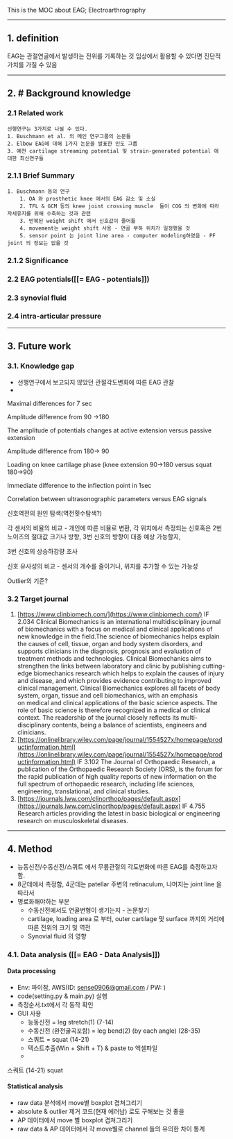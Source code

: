 This is the MOC about EAG; Electroarthrography

---
## 1. definition

EAG는 관절연골에서 발생하는 전위를 기록하는 것
임상에서 활용할 수 있다면 진단적 가치를 가질 수 있음


---
## 2.  # Background knowledge
### 2.1 Related work
	선행연구는 3가지로 나뉠 수 있다.
	1. Buschmann et al. 의 메인 연구그룹의 논문들
	2. Elbow EAG에 대해 1가지 논문을 발표한 인도 그룹
	3. 예전 cartilage streaming potential 및 strain-generated potential 에 대한 최신연구들

### 2.1.1 Brief Summary 
	1. Buschmann 등의 연구
		1. OA 와 prosthetic knee 에서의 EAG 감소 및 소실
		2. TFL & GCM 등의 knee joint crossing muscle  들이 COG 의 변화에 따라 자세유지를 위해 수축하는 것과 관련
		3. 반복된 weight shift 에서 신호값이 줄어듦
		4. movement는 weight shift 사용 - 연골 부하 위치가 일정했을 것
		5. sensor point 는 joint line area - computer modeling하였음 - PF joint 의 정보는 없을 것

### 2.1.2 Significance

### 2.2 EAG potentials([[= EAG - potentials]])
    
### 2.3 synovial fluid

### 2.4 intra-articular pressure


---

## 3. Future work

### 3.1. Knowledge gap

- 선행연구에서 보고되지 않았던 관절각도변화에 따른 EAG 관찰
- 

Maximal differences for 7 sec

Amplitude difference from 90 ->180

The amplitude of potentials changes at active extension versus passive extension

Amplitude difference from 180-> 90

Loading on knee cartilage phase (knee extension 90->180 versus squat 180->90)

Immediate difference to the inflection point in 1sec

Correlation between ultrasonographic parameters versus EAG signals

신호역전의 원인 탐색(역전횟수탐색?)

각 센서의 비율의 비교 - 개인에 따른 비율로 변환, 각 위치에서 측정되는 신호혹은 2번 노이즈의 절대값 크기나 방향, 3번 신호의 방향이 대충 예상 가능할지,

3번 신호의 상승하강량 조사

신호 유사성의 비교 - 센서의 개수를 줄이거나, 위치를 추가할 수 있는 가능성

Outlier의 기준?

### 3.2 Target journal

1.  [https://www.clinbiomech.com/](https://www.clinbiomech.com/) IF 2.034 Clinical Biomechanics is an international multidisciplinary journal of biomechanics with a focus on medical and clinical applications of new knowledge in the field.The science of biomechanics helps explain the causes of cell, tissue, organ and body system disorders, and supports clinicians in the diagnosis, prognosis and evaluation of treatment methods and technologies. Clinical Biomechanics aims to strengthen the links between laboratory and clinic by publishing cutting-edge biomechanics research which helps to explain the causes of injury and disease, and which provides evidence contributing to improved clinical management. Clinical Biomechanics explores all facets of body system, organ, tissue and cell biomechanics, with an emphasis on medical and clinical applications of the basic science aspects. The role of basic science is therefore recognized in a medical or clinical context. The readership of the journal closely reflects its multi-disciplinary contents, being a balance of scientists, engineers and clinicians.
2.  [https://onlinelibrary.wiley.com/page/journal/1554527x/homepage/productinformation.html](https://onlinelibrary.wiley.com/page/journal/1554527x/homepage/productinformation.html) IF 3.102 The Journal of Orthopaedic Research, a publication of the Orthopaedic Research Society (ORS), is the forum for the rapid publication of high quality reports of new information on the full spectrum of orthopaedic research, including life sciences, engineering, translational, and clinical studies.
3.  [https://journals.lww.com/clinorthop/pages/default.aspx](https://journals.lww.com/clinorthop/pages/default.aspx) IF 4.755 Research articles providing the latest in basic biological or engineering research on musculoskeletal diseases.
---


## 4. Method

- 능동신전/수동신전/스쿼트 에서 무릎관절의 각도변화에 따른 EAG를 측정하고자 함.
- 8군데에서 측정함, 4군데는 patellar 주변의 retinaculum,  나머지는 joint line 을 따라서
- 명료화해야하는 부분
	- 수동신전에서도 연골변형이 생기는지 - 논문찾기
	- cartilage, loading area 로 부터, outer cartilage 및 surface 까지의 거리에 따른 전위의 크기 및 역전
	- Synovial fluid 의 영향

### 4.1. Data analysis ([[= EAG - Data Analysis]])

#### Data processing
 - Env: 파이참, AWS(ID: sense0906@gmail.com / PW: )
 - code(setting.py & main.py) 실행
 - 측정순서.txt에서 각 동작 확인
 - GUI 사용
	 - 능동신전 =   leg stretch(1) (7-14)
	 - 수동신전 (완전굴곡포함) = leg bend(2) (by each angle) (28-35)
	 - 스쿼트 = squat (14-21)
	 - 텍스트추출(Win + Shift + T) & paste to 엑셀파일
	 - 

스쿼트 (14-21) squat


#### Statistical analysis

-   raw data 분석에서 move별 boxplot 겹쳐그리기
-   absolute & outlier 제거 코드(현재 에러남) 로도 구해보는 것 좋을
-   AP 데이터에서 move 별 boxplot 겹쳐그리기
-   raw data & AP 데이터에서 각 move별로 channel 들의 유의한 차이 통계